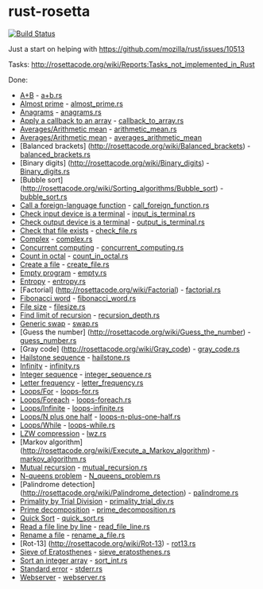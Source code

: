 rust-rosetta
============
[![Build Status](https://travis-ci.org/Hoverbear/rust-rosetta.png)](https://travis-ci.org/Hoverbear/rust-rosetta)

Just a start on helping with https://github.com/mozilla/rust/issues/10513

Tasks: http://rosettacode.org/wiki/Reports:Tasks_not_implemented_in_Rust

Done:
* [A+B](http://rosettacode.org/wiki/A%2BB) - [a+b.rs](src/a+b.rs)
* [Almost prime](http://rosettacode.org/wiki/Almost_prime) - [almost_prime.rs](src/almost_prime.rs) 
* [Anagrams](http://rosettacode.org/wiki/Anagrams) - [anagrams.rs](src/anagrams.rs)
* [Apply a callback to an array](http://rosettacode.org/wiki/Apply_a_callback_to_an_array) - [callback_to_array.rs](src/callback_to_array.rs)
* [Averages/Arithmetic mean](http://rosettacode.org/wiki/Averages/Arithmetic_mean) - [arithmetic_mean.rs](src/arithmetic_mean.rs)
* [Averages/Arithmetic mean](http://rosettacode.org/wiki/Averages/Arithmetic_mean) - [averages_arithmetic_mean](src/averages_arithmetic_mean.rs)
* [Balanced brackets] (http://rosettacode.org/wiki/Balanced_brackets) - [balanced_brackets.rs](src/balanced_brackets.rs)
* [Binary digits] (http://rosettacode.org/wiki/Binary_digits) - [Binary_digits.rs](src/binary_digits.rs)
* [Bubble sort] (http://rosettacode.org/wiki/Sorting_algorithms/Bubble_sort) - [bubble_sort.rs](src/bubble_sort.rs)
* [Call a foreign-language function](http://rosettacode.org/wiki/Call_a_foreign-language_function) - [call_foreign_function.rs](src/call_foreign_function.rs)
* [Check input device is a terminal](http://rosettacode.org/wiki/Check_input_device_is_a_terminal) - [input_is_terminal.rs](src/input_is_terminal.rs)
* [Check output device is a terminal](http://rosettacode.org/wiki/Check_output_device_is_a_terminal) - [output_is_terminal.rs](src/output_is_terminal.rs)
* [Check that file exists](http://rosettacode.org/wiki/Check_that_file_exists) - [check_file.rs](src/check_file.rs)
* [Complex](http://rosettacode.org/wiki/Arithmetic/Complex) - [complex.rs](src/complex.rs)
* [Concurrent computing](http://rosettacode.org/wiki/Concurrent_computing) - [concurrent_computing.rs](src/concurrent_computing.rs)
* [Count in octal](http://rosettacode.org/wiki/Count_in_octal) - [count_in_octal.rs](src/count_in_octal.rs)
* [Create a file](http://rosettacode.org/wiki/Create_a_file) - [create_file.rs](src/create_file.rs)
* [Empty program](http://rosettacode.org/wiki/Empty_program) - [empty.rs](src/empty.rs)
* [Entropy](http://rosettacode.org/wiki/Entropy) - [entropy.rs](src/entropy.rs)
* [Factorial] (http://rosettacode.org/wiki/Factorial) - [factorial.rs](src/factorial.rs)
* [Fibonacci word](http://rosettacode.org/wiki/Fibonacci_word) - [fibonacci_word.rs](src/fibonacci_word.rs)
* [File size](http://rosettacode.org/wiki/File_size) - [filesize.rs](src/filesize.rs)
* [Find limit of recursion](http://rosettacode.org/wiki/Find_limit_of_recursion) - [recursion_depth.rs](src/recursion_depth.rs)
* [Generic swap](http://rosettacode.org/wiki/Generic_swap) - [swap.rs](src/swap.rs)
* [Guess the number] (http://rosettacode.org/wiki/Guess_the_number) - [guess_number.rs](src/guess_number.rs)
* [Gray code] (http://rosettacode.org/wiki/Gray_code) - [gray_code.rs](src/gray_code.rs)
* [Hailstone sequence](http://rosettacode.org/wiki/Hailstone_sequence) - [hailstone.rs](src/hailstone.rs)
* [Infinity](http://rosettacode.org/wiki/Infinity) - [infinity.rs](src/infinity.rs)
* [Integer sequence](http://rosettacode.org/wiki/Integer_sequence) - [integer_sequence.rs](src/integer_sequence.rs)
* [Letter frequency](http://rosettacode.org/wiki/Letter_frequency) - [letter_frequency.rs](src/letter_frequency.rs)
* [Loops/For](http://rosettacode.org/wiki/Loops/For) - [loops-for.rs](src/loops-for.rs)
* [Loops/Foreach](http://rosettacode.org/wiki/Loops/Foreach) - [loops-foreach.rs](src/loops-foreach.rs)
* [Loops/Infinite](http://rosettacode.org/wiki/Loops/Infinite) - [loops-infinite.rs](src/loops-infinite.rs)
* [Loops/N plus one half](http://rosettacode.org/wiki/Loops/N_plus_one_half) - [loops-n-plus-one-half.rs](src/loops-n-plus-one-half.rs)
* [Loops/While](http://rosettacode.org/wiki/Loops/While) - [loops-while.rs](src/loops-while.rs)
* [LZW compression](http://rosettacode.org/wiki/LZW_compression) - [lwz.rs](src/lwz.rs)
* [Markov algorithm] (http://rosettacode.org/wiki/Execute_a_Markov_algorithm) - [markov_algorithm.rs](src/markov_algorithm.rs)
* [Mutual recursion](http://rosettacode.org/wiki/Mutual_recursion) - [mutual_recursion.rs](src/mutual_recursion.rs)
* [N-queens problem](http://rosettacode.org/wiki/N-queens_problem) - [N_queens_problem.rs](src/N_queens_problem.rs)
* [Palindrome detection] (http://rosettacode.org/wiki/Palindrome_detection) - [palindrome.rs](src/palindrome.rs)
* [Primality by Trial Division](http://rosettacode.org/wiki/Primality_by_Trial_Division) - [primality_trial_div.rs](src/primality_trial_div.rs)
* [Prime decomposition](http://rosettacode.org/wiki/Prime_decomposition) - [prime_decomposition.rs](src/prime_decomposition.rs)
* [Quick Sort](http://rosettacode.org/wiki/Sorting_algorithms/Quicksort) - [quick_sort.rs](src/quick_sort.rs)
* [Read a file line by line](http://rosettacode.org/wiki/Read_a_file_line_by_line) - [read_file_line.rs](src/read_file_line.rs)
* [Rename a file](http://rosettacode.org/wiki/Rename_a_file) - [rename_a_file.rs](src/rename_a_file.rs)
* [Rot-13] (http://rosettacode.org/wiki/Rot-13) - [rot13.rs](src/rot13.rs)
* [Sieve of Eratosthenes](http://rosettacode.org/wiki/Sieve_of_Eratosthenes) - [sieve_eratosthenes.rs](src/sieve_eratosthenes.rs)
* [Sort an integer array](http://rosettacode.org/wiki/Sort_an_integer_array) - [sort_int.rs](src/sort_int.rs)
* [Standard error](http://rosettacode.org/wiki/Hello_world/Standard_error) - [stderr.rs](src/stderr.rs)
* [Webserver](http://rosettacode.org/wiki/Hello_world/Web_server) - [webserver.rs](src/webserver.rs)
